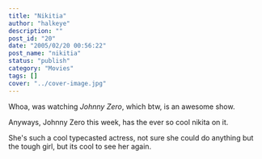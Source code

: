 ```yaml
---
title: "Nikitia"
author: "halkeye"
description: ""
post_id: "20"
date: "2005/02/20 00:56:22"
post_name: "nikitia"
status: "publish"
category: "Movies"
tags: []
cover: "../cover-image.jpg"
---
```


Whoa, was watching _Johnny Zero_, which btw, is an awesome show.

Anyways, Johnny Zero this week, has the ever so cool nikita on it.  

She's such a cool typecasted actress, not sure she could do anything but the tough girl, but its cool to see her again.